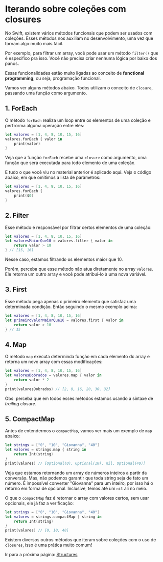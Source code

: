 # Iterando sobre coleções com closures

No Swift, existem vários métodos funcionais que podem ser usados com coleções. Esses métodos nos auxiliam no desenvolvimento, uma vez que tornam algo muito mais fácil.

Por exemplo, para filtrar um array, você pode usar um método `filter()` que é específico pra isso. Você não precisa criar nenhuma lógica por baixo dos panos.

Essas funcionalidades estão muito ligadas ao conceito de **functional programming**, ou seja, programação funcional.

Vamos ver alguns métodos abaixo. Todos utilizam o conceito de `closure`, passando uma função como argumento.

## 1. ForEach

O método `forEach` realiza um loop entre os elementos de uma coleção e perfrorma alguma operação entre eles:

```swift
let valores = [1, 4, 8, 10, 15, 16]
valores.forEach { valor in
    print(valor)
}
```

Veja que a função `forEach` recebe uma `closure` como argumento, uma função que será executada para todo elemento de uma coleção.

E tudo o que você viu no material anterior é aplicado aqui. Veja o código abaixo, em que omitimos a lista de parâmetros:

```swift
let valores = [1, 4, 8, 10, 15, 16]
valores.forEach {
    print($0)
}
```

## 2. Filter

Esse método é responsável por filtrar certos elementos de uma coleção:

```swift
let valores = [1, 4, 8, 10, 15, 16]
let valoresMaiorQue10 = valores.filter { valor in
    return valor > 10
} // [15, 16]
```

Nesse caso, estamos filtrando os elementos maior que 10.

Porém, perceba que esse método não atua diretamente no array `valores`. Ele retorna um outro array e você pode atribuí-lo à uma nova variável.

## 3. First

Esse método pega apenas o primeiro elemento que satisfaz uma determinada condição. Então seguindo o mesmo exemplo acima:

```swift
let valores = [1, 4, 8, 10, 15, 16]
let primeiroValorMaiorQue10 = valores.first { valor in
    return valor > 10
} // 15
```

## 4. Map

O método `map` executa determinda função em cada elemento do array e retorna um novo array com essas modificações:

```swift
let valores = [1, 4, 8, 10, 15, 16]
let valoresDobrados = valores.map { valor in
    return valor * 2
}
print(valoresDobrados) // [2, 8, 16, 20, 30, 32]
```

Obs: perceba que em todos esses métodos estamos usando a sintaxe de *trailing closure*.

## 5. CompactMap

Antes de entendermos o `compactMap`, vamos ver mais um exemplo de `map` abaixo:

```swift
let strings = ["0", "10", "Giovanna", "40"]
let valores = strings.map { string in
    return Int(string)
}
print(valores) // [Optional(0), Optional(10), nil, Optional(40)]
```

Veja que estamos retornando um array de números inteiros a partir da conversão. Mas, não podemos garantir que toda string seja de fato um número. É impossível converter "Giovanna" para um inteiro, por isso há o retorno em forma de opcional. Inclusive, temos até um `nil` ali no meio.

O que o `compactMap` faz é retornar o array com valores certos, sem usar opcionais, ele já faz a verificação:

```swift
let strings = ["0", "10", "Giovanna", "40"]
let valores = strings.compactMap { string in
    return Int(string)
}
print(valores) // [0, 10, 40]
```

Existem diversos outros métodos que iteram sobre coleções com o uso de `closures`, isso é uma prática muito comum!

Ir para a próxima página: [Structures](14-structures.md)



